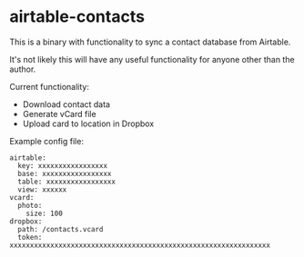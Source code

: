 # airtable-contacts

This is a binary with functionality to sync a contact database from Airtable.

It's not likely this will have any useful functionality for anyone other than
the author.

Current functionality:

* Download contact data
* Generate vCard file
* Upload card to location in Dropbox

Example config file:

```
airtable:
  key: xxxxxxxxxxxxxxxxx
  base: xxxxxxxxxxxxxxxxx
  table: xxxxxxxxxxxxxxxxx
  view: xxxxxx
vcard:
  photo:
    size: 100
dropbox:
  path: /contacts.vcard
  token: xxxxxxxxxxxxxxxxxxxxxxxxxxxxxxxxxxxxxxxxxxxxxxxxxxxxxxxxxxxxxxxx
```
